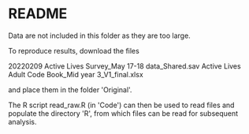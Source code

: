 # README

Data are not included in this folder as they are too large.

To reproduce results, download the files 

20220209 Active Lives Survey_May 17-18 data_Shared.sav
Active Lives Adult Code Book_Mid year 3_V1_final.xlsx

and place them in the folder 'Original'. 

The R script read_raw.R (in 'Code') can then be used to read files and populate the directory 'R', from which files can be read for subsequent analysis. 